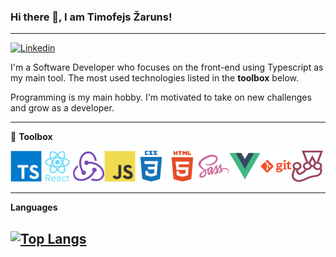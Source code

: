 ### Hi there 👋, I am Timofejs Žaruns!
---
[![Linkedin](https://img.shields.io/badge/LinkedIn-0077B5?style=for-the-badge&logo=linkedin&logoColor=white)](https://www.linkedin.com/in/timofejs-zaruns/)

I'm a Software Developer who focuses on the front-end using Typescript as my main tool. The most used technologies listed in the **toolbox** below.

Programming is my main hobby. I'm motivated to take on new challenges and grow as a developer.

---

🧰 **Toolbox**

<img src="https://github.com/devicons/devicon/blob/master/icons/typescript/typescript-original.svg" height="50" width="50"/><img src="https://github.com/devicons/devicon/blob/master/icons/react/react-original-wordmark.svg" height="50" width="50"/><img src="https://github.com/devicons/devicon/blob/master/icons/redux/redux-original.svg" height="50" width="50"/><img src="https://github.com/devicons/devicon/blob/master/icons/javascript/javascript-original.svg" height="50" width="50"/><img src="https://github.com/devicons/devicon/blob/master/icons/css3/css3-plain-wordmark.svg" height="50" width="50"/><img src="https://github.com/devicons/devicon/blob/master/icons/html5/html5-plain-wordmark.svg" height="50" width="50"/><img src="https://github.com/devicons/devicon/blob/master/icons/sass/sass-original.svg" height="50" width="50"/><img src="https://github.com/devicons/devicon/blob/master/icons/vuejs/vuejs-original.svg" height="50" width="50"/><img src="https://github.com/devicons/devicon/blob/master/icons/git/git-plain-wordmark.svg" height="50" width="50"/><img src="https://github.com/devicons/devicon/blob/master/icons/jest/jest-plain.svg" height="50" width="50"/>

---
**Languages** 

[![Top Langs](https://github-readme-stats.vercel.app/api/top-langs/?username=Tim-Zaruns&layout=compact)](https://github.com/anuraghazra/github-readme-stats)
---
